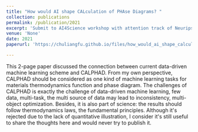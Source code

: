 ```yaml
---
title: "How would AI shape CALculation of PHAse Diagrams? "
collection: publications
permalink: /publication/2021
excerpt: 'Submit to AI4Science workshop with attention track of Neurips but is rejected.'
venue: 'None'
date: 2021
paperurl: 'https://chuliangfu.github.io/files/how_would_ai_shape_calculation.pdf'

---
```

This 2-page paper discussed the connection between current data-driven machine learning scheme and CALPHAD. From my own perspective, CALPHAD should be considered as one kind of machine learning tasks for materials thermodynamics function and phase diagram. The challenges of CALPHAD is exactly the challenge of data-driven machine learning, few data, multi-task, the multi source of data may lead to inconsistency, multi-object optimization. Besides, it is also part of science: the results should follow thermodynamics laws, the fundamental principles. Although it's rejected due to the lack of quantitative illustration, I consider it's still useful to share the thoughts here and would never try to publish it.
